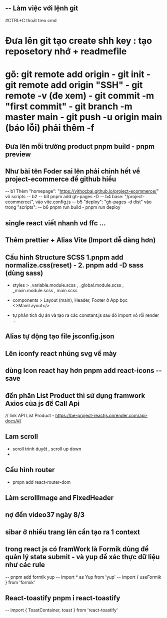 ## -- Làm việc với lệnh git

#CTRL+C thoát treo cmd

# Đưa lên git tạo create shh key : tạo reposetory nhớ + readmefile

# gõ: git remote add origin - git init - git remote add origin "SSH" - git remote -v (đe xem) - git commit -m "first commit" - git branch -m master main - git push -u origin main (báo lỗi) phải thêm -f
## Đưa lên mỗi trường product pnpm build - pnpm preview 
## Như bài tên Foder sai lên phải chỉnh hết về project-ecommerce để github hiểu
-- b1 Thêm "homepage": "https://vithocbai.github.io/project-ecommerce/" vô scripts 
-- b2 <BrowserRouter basename="/project-ecommerce"> 
-- b3 pnpm add gh-pages -D
-- b4  base: "/project-ecommerce/", vào vite.config.js
-- b5 "deploy": "gh-pages -d dist" vào trong "scripts": 
-- b6 pnpm run build - pnpm run deploy

## single react viết nhanh vd ffc ...

## Thêm prettier + Alias Vite (Import dễ dàng hơn)

## Cấu hình Structure SCSS 1.pnpm add normalize.css(reset) - 2. pnpm add -D sass (dùng sass)

-   styles > \_variable.module.scss , \_global.module.scss , \_mixin.module.scss , main.scss
-   components > Layout (main), Header, Footer ở App bọc <>MainLayout</>

- tự phân tích dự án và tạo ra các constant.js sau đó import vô rồi render ...

## Alias tự động tạo file jsconfig.json 

## Lên iconfy react nhúng svg về mày 

## dùng Icon react hay hơn pnpm add react-icons --save 

## đến phân List Product thì sử dụng framwork Axios của js để Call Api 

// link API List Product - https://be-project-reactjs.onrender.com/api-docs/#/

## Lam scroll 
- scroll trinh duyêt , scroll up down 
- 
## Cấu hình router 
- pmpn add react-router-dom 

## Làm scrollImage and FixedHeader

## nợ đến video37  ngày 8/3 

## sibar ở nhiều trang lên cần tạo ra 1 context 

## trong react js có framWork là Formik dùng để quản lý state submit - và yup để xác thực dữ liệu như các rule 
-- pnpm add formik yup 
-- import * as Yup from 'yup'
-- import { useFormik } from 'formik'

## React-toastify pnpm i react-toastify 
-- import { ToastContainer, toast } from 'react-toastify' 


